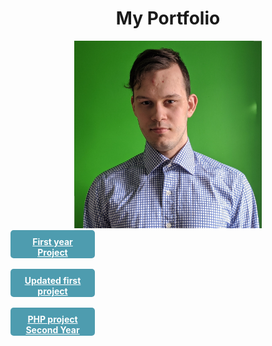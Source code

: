 <html><head>
		<title>  Danyyil Bun Portfolio</title>
				<link rel="stylesheet" type="text/css" href="bootstrap-4.0.0/css/bootstrap.min.css"/>
  <script src="https://ajax.googleapis.com/ajax/libs/jquery/3.3.1/jquery.min.js"></script>
  <script src="https://maxcdn.bootstrapcdn.com/bootstrap/3.4.0/js/bootstrap.min.js"></script>	
<style>
    .button {
    display: block;
    width: 115px;
    height: 25px;
    background: #4E9CAF;
    padding: 10px;
    text-align: center;
    border-radius: 5px;
    color: white;
    font-weight: bold;
}
</style>
</head>
<body>
<center><h1>My Portfolio</h1>
<img src="IMG_20200517_184122.jpg" height="300" width="300"></center>
<a class="button" href="OldVersion/Practice">First year Project</a>&nbsp;&nbsp;<a class="button"href="UpdateVersion/Practice">Updated first project</a>
&nbsp;&nbsp;<a class="button" href="shopingcart.html">PHP project Second Year</a>
</body>
</html>